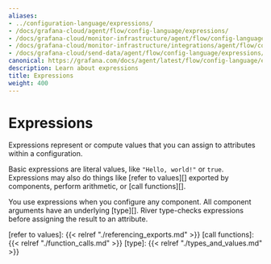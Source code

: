 ```yaml
---
aliases:
- ../configuration-language/expressions/
- /docs/grafana-cloud/agent/flow/config-language/expressions/
- /docs/grafana-cloud/monitor-infrastructure/agent/flow/config-language/expressions/
- /docs/grafana-cloud/monitor-infrastructure/integrations/agent/flow/config-language/expressions/
- /docs/grafana-cloud/send-data/agent/flow/config-language/expressions/
canonical: https://grafana.com/docs/agent/latest/flow/config-language/expressions/
description: Learn about expressions
title: Expressions
weight: 400
---
```


# Expressions

Expressions represent or compute values that you can assign to attributes within a configuration.

Basic expressions are literal values, like `"Hello, world!"` or `true`.
Expressions may also do things like [refer to values][] exported by components, perform arithmetic, or [call functions][].

You use expressions when you configure any component.
All component arguments have an underlying [type][].
River type-checks expressions before assigning the result to an attribute.

[refer to values]: {{< relref "./referencing_exports.md" >}}
[call functions]: {{< relref "./function_calls.md" >}}
[type]: {{< relref "./types_and_values.md" >}}


